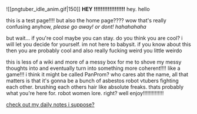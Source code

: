 ![[pngtuber_idle_anim.gif|150]]
**HEY !!!!!!!!!!!!!!!!!!** hey. hello

this is a test page!!!! but also the home page???? wow that's really confusing
anyhow, *please go away! or dont! hahahahaha*

but wait... if you're cool maybe you can stay. do you think you are cool? i will let you decide for yourself. im not here to babysit. if you know about this then you are probably cool and also really fucking weird you little weirdo

this is less of a wiki and more of a messy box for me to shove my messy thoughts into and eventually turn into something more coherent!!!! like a game!!! i think it might be called PanProm? who cares abt the name, all that matters is that it's gonna be a bunch of asbestos robot vtubers fighting each other. brushing each others hair like absolute freaks. thats probably what you're here for. robot women lore. right? well enjoy!!!!!!!!!!!!!!

[check out my daily notes i suppose?](https://grynmoor.github.io/panprom-wiki/tags/notes)
